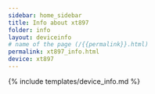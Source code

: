 ```yaml
---
sidebar: home_sidebar
title: Info about xt897
folder: info
layout: deviceinfo
# name of the page (/{{permalink}}.html)
permalink: xt897_info.html
device: xt897
---
```

{% include templates/device_info.md %}
